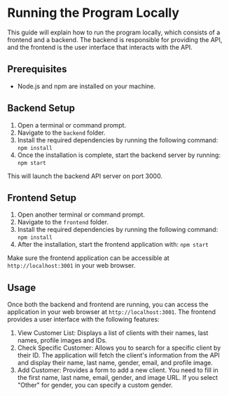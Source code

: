 # Running the Program Locally

This guide will explain how to run the program locally, which consists of a frontend and a backend. The backend is responsible for providing the API, and the frontend is the user interface that interacts with the API.

## Prerequisites
- Node.js and npm are installed on your machine.

## Backend Setup
1. Open a terminal or command prompt.
2. Navigate to the `backend` folder.
3. Install the required dependencies by running the following command:
```npm install```
4. Once the installation is complete, start the backend server by running:
```npm start```

This will launch the backend API server on port 3000.

## Frontend Setup
1. Open another terminal or command prompt.
2. Navigate to the `frontend` folder.
3. Install the required dependencies by running the following command:
```npm install```
4. After the installation, start the frontend application with:
```npm start```

Make sure the frontend application can be accessible at `http://localhost:3001` in your web browser.

## Usage
Once both the backend and frontend are running, you can access the application in your web browser at `http://localhost:3001`. The frontend provides a user interface with the following features:

1. View Customer List: Displays a list of clients with their names, last names, profile images and IDs.
2. Check Specific Customer: Allows you to search for a specific client by their ID. The application will fetch the client's information from the API and display their name, last name, gender, email, and profile image.
3. Add Customer: Provides a form to add a new client. You need to fill in the first name, last name, email, gender, and image URL. If you select "Other" for gender, you can specify a custom gender.

